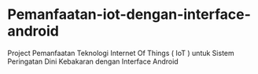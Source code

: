 # Pemanfaatan-iot-dengan-interface-android
Project Pemanfaatan Teknologi Internet Of Things ( IoT ) untuk Sistem Peringatan Dini Kebakaran dengan Interface Android
